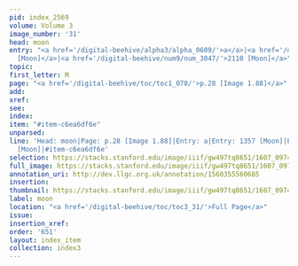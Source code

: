 ```yaml
---
pid: index_2569
volume: Volume 3
image_number: '31'
head: moon
entry: "<a href='/digital-beehive/alpha3/alpha_0609/'>a</a>|<a href='/digital-beehive/num6/num_1924/'>1357
  [Moon]</a>|<a href='/digital-beehive/num9/num_3047/'>2110 [Moon]</a>"
topic:
first_letter: M
page: "<a href='/digital-beehive/toc/toc1_078/'>p.28 [Image 1.88]</a>"
add:
xref:
see:
index:
item: "#item-c6ea6df6e"
unparsed:
line: 'Head: moon|Page: p.28 [Image 1.88]|Entry: a|Entry: 1357 [Moon]|Entry: 2110
  [Moon]|#item-c6ea6df6e'
selection: https://stacks.stanford.edu/image/iiif/gw497tq8651/1607_0974/866,1323,661,133/full/0/default.jpg
full_image: https://stacks.stanford.edu/image/iiif/gw497tq8651/1607_0974/full/full/0/default.jpg
annotation_uri: http://dev.llgc.org.uk/annotation/1560355560685
insertion:
thumbnail: https://stacks.stanford.edu/image/iiif/gw497tq8651/1607_0974/866,1323,661,133/150,/0/default.jpg
label: moon
location: "<a href='/digital-beehive/toc/toc3_31/'>Full Page</a>"
issue:
insertion_xref:
order: '651'
layout: index_item
collection: index3
---
```

